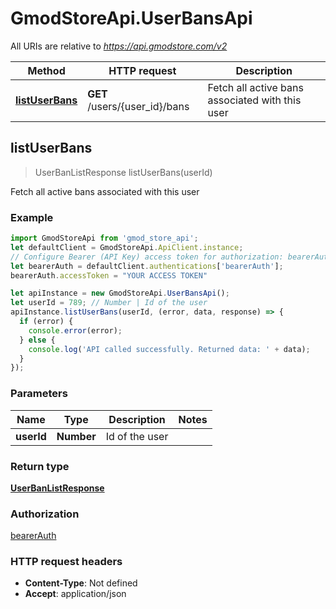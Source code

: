 # GmodStoreApi.UserBansApi

All URIs are relative to *https://api.gmodstore.com/v2*

Method | HTTP request | Description
------------- | ------------- | -------------
[**listUserBans**](UserBansApi.md#listUserBans) | **GET** /users/{user_id}/bans | Fetch all active bans associated with this user



## listUserBans

> UserBanListResponse listUserBans(userId)

Fetch all active bans associated with this user

### Example

```javascript
import GmodStoreApi from 'gmod_store_api';
let defaultClient = GmodStoreApi.ApiClient.instance;
// Configure Bearer (API Key) access token for authorization: bearerAuth
let bearerAuth = defaultClient.authentications['bearerAuth'];
bearerAuth.accessToken = "YOUR ACCESS TOKEN"

let apiInstance = new GmodStoreApi.UserBansApi();
let userId = 789; // Number | Id of the user
apiInstance.listUserBans(userId, (error, data, response) => {
  if (error) {
    console.error(error);
  } else {
    console.log('API called successfully. Returned data: ' + data);
  }
});
```

### Parameters


Name | Type | Description  | Notes
------------- | ------------- | ------------- | -------------
 **userId** | **Number**| Id of the user | 

### Return type

[**UserBanListResponse**](UserBanListResponse.md)

### Authorization

[bearerAuth](../README.md#bearerAuth)

### HTTP request headers

- **Content-Type**: Not defined
- **Accept**: application/json


